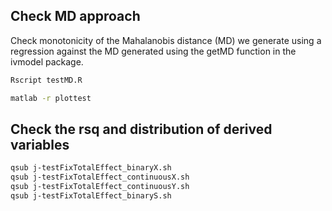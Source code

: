 

## Check MD approach

Check monotonicity of the Mahalanobis distance (MD) we generate using a regression against the MD 
generated using the getMD function in the ivmodel package.

```bash
Rscript testMD.R
```

```bash
matlab -r plottest
```



## Check the rsq and distribution of derived variables

```bash
qsub j-testFixTotalEffect_binaryX.sh
qsub j-testFixTotalEffect_continuousX.sh
qsub j-testFixTotalEffect_continuousY.sh
qsub j-testFixTotalEffect_binaryS.sh
```
